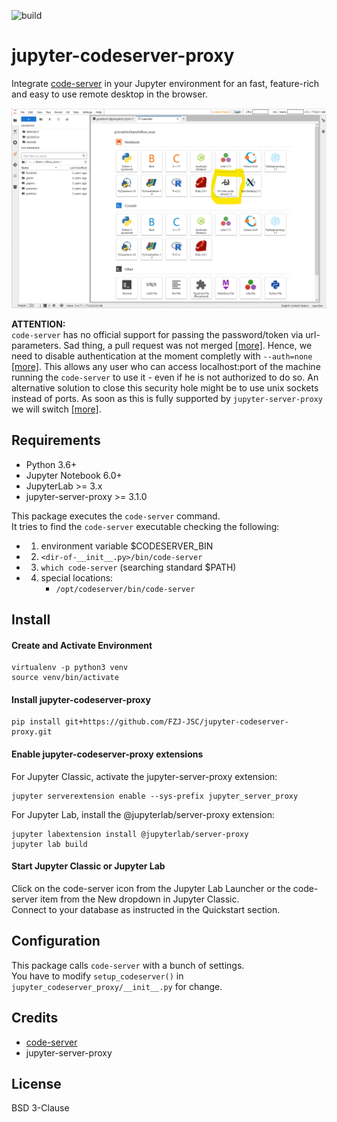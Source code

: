 ![build](https://github.com/FZJ-JSC/jupyter-codeserver-proxy/workflows/build/badge.svg)

# jupyter-codeserver-proxy
Integrate [code-server](https://github.com/coder/code-server) in your Jupyter environment for an fast, feature-rich and easy to use remote desktop in the browser.

![Jupyter-codeserver-proxy example](docs/screenshot.png 'Jupyter-codeserver-proxy example')

**ATTENTION:**  
`code-server` has no official support for passing the password/token via url-parameters. Sad thing, a pull request was not merged [[more]](https://github.com/coder/code-server/pull/2428).
Hence, we need to disable authentication at the moment completly with `--auth=none` [[more]](https://github.com/FZJ-JSC/jupyter-codeserver-proxy/blob/main/jupyter_codeserver_proxy/__init__.py#L93).
This allows any user who can access localhost:port of the machine running the `code-server` to use it - even if he is not authorized to do so. 
An alternative solution to close this security hole might be to use unix sockets instead of ports. As soon as this is fully supported by `jupyter-server-proxy` we will switch [[more]](https://github.com/jupyterhub/jupyter-server-proxy/pull/337).

## Requirements
- Python 3.6+
- Jupyter Notebook 6.0+
- JupyterLab >= 3.x
- jupyter-server-proxy >= 3.1.0

This package executes the `code-server` command.  
It tries to find the `code-server` executable checking the following:  
- 1. environment variable $CODESERVER_BIN
- 2. `<dir-of-__init__.py>/bin/code-server`
- 3. `which code-server` (searching standard $PATH)
- 4. special locations:
     - `/opt/codeserver/bin/code-server`

## Install 

#### Create and Activate Environment
```
virtualenv -p python3 venv
source venv/bin/activate
```

#### Install jupyter-codeserver-proxy
```
pip install git+https://github.com/FZJ-JSC/jupyter-codeserver-proxy.git
```

#### Enable jupyter-codeserver-proxy extensions
For Jupyter Classic, activate the jupyter-server-proxy extension:
```
jupyter serverextension enable --sys-prefix jupyter_server_proxy
```

For Jupyter Lab, install the @jupyterlab/server-proxy extension:
```
jupyter labextension install @jupyterlab/server-proxy
jupyter lab build
```

#### Start Jupyter Classic or Jupyter Lab
Click on the code-server icon from the Jupyter Lab Launcher or the code-server item from the New dropdown in Jupyter Classic.  
Connect to your database as instructed in the Quickstart section.

## Configuration
This package calls `code-server` with a bunch of settings.  
You have to modify `setup_codeserver()` in `jupyter_codeserver_proxy/__init__.py` for change.

## Credits
- [code-server](https://github.com/coder/code-server) 
- jupyter-server-proxy

## License
BSD 3-Clause

